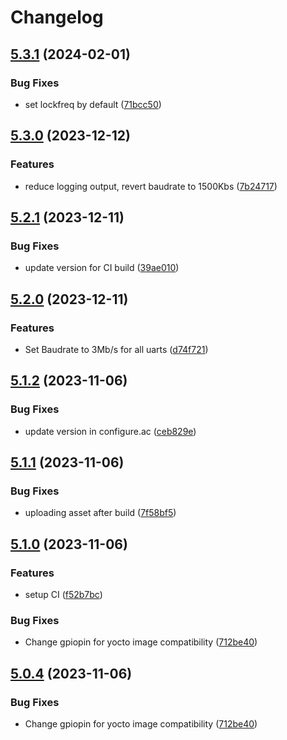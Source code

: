 # Changelog

## [5.3.1](https://github.com/hestiia-engineering/cgminer-hestiia-edition/compare/v5.3.0...v5.3.1) (2024-02-01)


### Bug Fixes

* set lockfreq by default ([71bcc50](https://github.com/hestiia-engineering/cgminer-hestiia-edition/commit/71bcc503a811606883c1bdfa2723cabd537555c6))

## [5.3.0](https://github.com/hestiia-engineering/cgminer-hestiia-edition/compare/v5.2.1...v5.3.0) (2023-12-12)


### Features

* reduce logging output, revert baudrate to 1500Kbs ([7b24717](https://github.com/hestiia-engineering/cgminer-hestiia-edition/commit/7b24717afe9482db6f4b479f3e93c73e7bbc5f84))

## [5.2.1](https://github.com/hestiia-engineering/cgminer-hestiia-edition/compare/v5.2.0...v5.2.1) (2023-12-11)


### Bug Fixes

* update version for CI build ([39ae010](https://github.com/hestiia-engineering/cgminer-hestiia-edition/commit/39ae0105cd7cf10e879b8dba781d8ef835aff1a7))

## [5.2.0](https://github.com/hestiia-engineering/cgminer-hestiia-edition/compare/v5.1.2...v5.2.0) (2023-12-11)


### Features

* Set Baudrate to 3Mb/s for all uarts ([d74f721](https://github.com/hestiia-engineering/cgminer-hestiia-edition/commit/d74f7219330cc03bdfe38bc395909416a8259c0a))

## [5.1.2](https://github.com/hestiia-engineering/cgminer-hestiia-edition/compare/v5.1.1...v5.1.2) (2023-11-06)


### Bug Fixes

* update version in configure.ac ([ceb829e](https://github.com/hestiia-engineering/cgminer-hestiia-edition/commit/ceb829ee1b74c914d57afddf483a4a60dc2c82fb))

## [5.1.1](https://github.com/hestiia-engineering/cgminer-hestiia-edition/compare/v5.1.0...v5.1.1) (2023-11-06)


### Bug Fixes

* uploading asset after build ([7f58bf5](https://github.com/hestiia-engineering/cgminer-hestiia-edition/commit/7f58bf5c0255824f9859d0e44129c7c4d79faad7))

## [5.1.0](https://github.com/hestiia-engineering/cgminer-hestiia-edition/compare/v5.0.4...v5.1.0) (2023-11-06)


### Features

* setup CI ([f52b7bc](https://github.com/hestiia-engineering/cgminer-hestiia-edition/commit/f52b7bcb61acdbefcb9c091a6d4022239311ce54))


### Bug Fixes

* Change gpiopin for yocto image compatibility ([712be40](https://github.com/hestiia-engineering/cgminer-hestiia-edition/commit/712be408ca105f5ac00ce0772df81ec8b245ccd2))

## [5.0.4](https://github.com/hestiia-engineering/cgminer-hestiia-edition/compare/v5.0.3...v5.0.4) (2023-11-06)


### Bug Fixes

* Change gpiopin for yocto image compatibility ([712be40](https://github.com/hestiia-engineering/cgminer-hestiia-edition/commit/712be408ca105f5ac00ce0772df81ec8b245ccd2))
